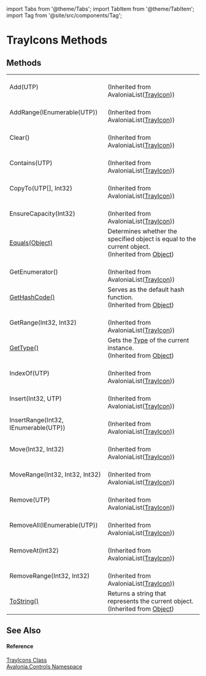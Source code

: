 import Tabs from '@theme/Tabs'; 
import TabItem from '@theme/TabItem'; 
import Tag from '@site/src/components/Tag'; 

# TrayIcons Methods




## Methods
<table>
<tr>
<td>Add(UTP)</td>
<td><br />(Inherited from AvaloniaList(<a href="T_Avalonia_Controls_TrayIcon">TrayIcon</a>))</td>
</tr>
<tr>
<td>AddRange(IEnumerable(UTP))</td>
<td><br />(Inherited from AvaloniaList(<a href="T_Avalonia_Controls_TrayIcon">TrayIcon</a>))</td>
</tr>
<tr>
<td>Clear()</td>
<td><br />(Inherited from AvaloniaList(<a href="T_Avalonia_Controls_TrayIcon">TrayIcon</a>))</td>
</tr>
<tr>
<td>Contains(UTP)</td>
<td><br />(Inherited from AvaloniaList(<a href="T_Avalonia_Controls_TrayIcon">TrayIcon</a>))</td>
</tr>
<tr>
<td>CopyTo(UTP[], Int32)</td>
<td><br />(Inherited from AvaloniaList(<a href="T_Avalonia_Controls_TrayIcon">TrayIcon</a>))</td>
</tr>
<tr>
<td>EnsureCapacity(Int32)</td>
<td><br />(Inherited from AvaloniaList(<a href="T_Avalonia_Controls_TrayIcon">TrayIcon</a>))</td>
</tr>
<tr>
<td><a href="https://learn.microsoft.com/dotnet/api/system.object.equals#system-object-equals(system-object)" target="_blank" rel="noopener noreferrer">Equals(Object)</a></td>
<td>Determines whether the specified object is equal to the current object.<br />(Inherited from <a href="https://learn.microsoft.com/dotnet/api/system.object" target="_blank" rel="noopener noreferrer">Object</a>)</td>
</tr>
<tr>
<td>GetEnumerator()</td>
<td><br />(Inherited from AvaloniaList(<a href="T_Avalonia_Controls_TrayIcon">TrayIcon</a>))</td>
</tr>
<tr>
<td><a href="https://learn.microsoft.com/dotnet/api/system.object.gethashcode" target="_blank" rel="noopener noreferrer">GetHashCode()</a></td>
<td>Serves as the default hash function.<br />(Inherited from <a href="https://learn.microsoft.com/dotnet/api/system.object" target="_blank" rel="noopener noreferrer">Object</a>)</td>
</tr>
<tr>
<td>GetRange(Int32, Int32)</td>
<td><br />(Inherited from AvaloniaList(<a href="T_Avalonia_Controls_TrayIcon">TrayIcon</a>))</td>
</tr>
<tr>
<td><a href="https://learn.microsoft.com/dotnet/api/system.object.gettype" target="_blank" rel="noopener noreferrer">GetType()</a></td>
<td>Gets the <a href="https://learn.microsoft.com/dotnet/api/system.type" target="_blank" rel="noopener noreferrer">Type</a> of the current instance.<br />(Inherited from <a href="https://learn.microsoft.com/dotnet/api/system.object" target="_blank" rel="noopener noreferrer">Object</a>)</td>
</tr>
<tr>
<td>IndexOf(UTP)</td>
<td><br />(Inherited from AvaloniaList(<a href="T_Avalonia_Controls_TrayIcon">TrayIcon</a>))</td>
</tr>
<tr>
<td>Insert(Int32, UTP)</td>
<td><br />(Inherited from AvaloniaList(<a href="T_Avalonia_Controls_TrayIcon">TrayIcon</a>))</td>
</tr>
<tr>
<td>InsertRange(Int32, IEnumerable(UTP))</td>
<td><br />(Inherited from AvaloniaList(<a href="T_Avalonia_Controls_TrayIcon">TrayIcon</a>))</td>
</tr>
<tr>
<td>Move(Int32, Int32)</td>
<td><br />(Inherited from AvaloniaList(<a href="T_Avalonia_Controls_TrayIcon">TrayIcon</a>))</td>
</tr>
<tr>
<td>MoveRange(Int32, Int32, Int32)</td>
<td><br />(Inherited from AvaloniaList(<a href="T_Avalonia_Controls_TrayIcon">TrayIcon</a>))</td>
</tr>
<tr>
<td>Remove(UTP)</td>
<td><br />(Inherited from AvaloniaList(<a href="T_Avalonia_Controls_TrayIcon">TrayIcon</a>))</td>
</tr>
<tr>
<td>RemoveAll(IEnumerable(UTP))</td>
<td><br />(Inherited from AvaloniaList(<a href="T_Avalonia_Controls_TrayIcon">TrayIcon</a>))</td>
</tr>
<tr>
<td>RemoveAt(Int32)</td>
<td><br />(Inherited from AvaloniaList(<a href="T_Avalonia_Controls_TrayIcon">TrayIcon</a>))</td>
</tr>
<tr>
<td>RemoveRange(Int32, Int32)</td>
<td><br />(Inherited from AvaloniaList(<a href="T_Avalonia_Controls_TrayIcon">TrayIcon</a>))</td>
</tr>
<tr>
<td><a href="https://learn.microsoft.com/dotnet/api/system.object.tostring" target="_blank" rel="noopener noreferrer">ToString()</a></td>
<td>Returns a string that represents the current object.<br />(Inherited from <a href="https://learn.microsoft.com/dotnet/api/system.object" target="_blank" rel="noopener noreferrer">Object</a>)</td>
</tr>
</table>

## See Also


#### Reference
<a href="T_Avalonia_Controls_TrayIcons">TrayIcons Class</a>  
<a href="N_Avalonia_Controls">Avalonia.Controls Namespace</a>  
